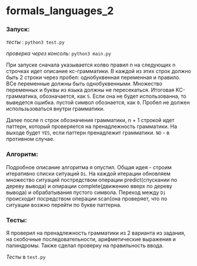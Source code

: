 # formals_languages_2

### Запуск:

*тесты* : `python3 test.py`

*проверка через консоль:* `python3 main.py`

При запуске сначала указывается колво правил n
на следующих n строчках идет описание кс-грамматики. В каждой из этих строк должно быть 2 строки через пробел: однобуквенная переменная и правило. ВСе переменные должны быть однобуквенными. Множество переменных и буквы из языка должны не пересекаться. Итоговая KC-грамматика, обозначается, как `S`. Если она не будет использованна, то выведется ошибка. пустой символ обознается, как `0`. Пробел не должен использьзоваться внутри грамматики.

Далее после n строк обозначения грамматики, n + 1 строкой идет паттерн, который проверяется на пренадлежность грамматики. На выходе будет `YES`, если паттерн пренадлежит грамматики. `NO` - в противном случае.
	
### Алгоритм:

Подробное описание алгоритма я опустил. Общая идея - строим итеративно списки ситуаций `Di`. На каждой итерации обновляем множество ситуаций постредством операции predict(спускании по дереву вывода) и опирации complete(движению вверх по дереву вывода) и обрабатывания пустого символа. Переход между `Di` происходит посредством операции scan(она проверяет, что по ситуации возжно перейти по букве паттерна.

### Тесты:

Я проверил на пренадлежность грамматики из 2 варианта из задания, на скобочные последовательности, арифметические выражения и палиндромы. Также сделал проверку на правильность ввода. 

*Тесты* в `test.py`

